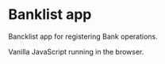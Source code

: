 # Banklist app

Bancklist app for registering Bank operations.

Vanilla JavaScript running in the browser.
